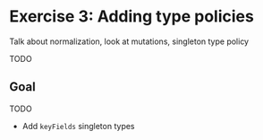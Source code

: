 # Exercise 3: Adding type policies

Talk about normalization, look at mutations, singleton type policy

TODO

## Goal

TODO

- Add `keyFields` singleton types
